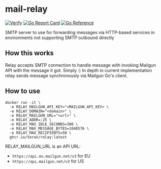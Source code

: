 # mail-relay

[![Verify](https://github.com/teran/relay/actions/workflows/verify.yml/badge.svg?branch=master)](https://github.com/teran/relay/actions/workflows/verify.yml)
[![Go Report Card](https://goreportcard.com/badge/github.com/teran/relay)](https://goreportcard.com/report/github.com/teran/relay)
[![Go Reference](https://pkg.go.dev/badge/github.com/teran/relay.svg)](https://pkg.go.dev/github.com/teran/relay)

SMTP server to use for forwarding messages via HTTP-based services in environments
not supporting SMTP outbound directly

## How this works

Relay accepts SMTP connection to handle message with invoking Mailgun API with
the message it got. Simply :)
In depth in current implementation relay sends message synchronously via Mailgun
Go's client.

## How to use

```shell
docker run -it \
  -e RELAY_MAILGUN_API_KEY="<MAILGUN_API_KEY> \
  -e RELAY_DOMAIN="<domain>" \
  -e RELAY_MAILGUN_URL="<url>" \
  -e RELAY_ADDR=:25 \
  -e RELAY_MAX_IDLE_SECONDS=300 \
  -e RELAY_MAX_MESSAGE_BYTES=1048576 \
  -e RELAY_MAX_RECIPIENTS=50 \
  ghcr.io/teran/relay:latest
```

RELAY_MAILGUN_URL is an API URL:
- `https://api.eu.mailgun.net/v3` for EU
- `https://api.mailgun.net/v3` for US
